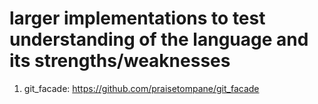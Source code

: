 # larger implementations to test understanding of the language and its strengths/weaknesses

1. git_facade: https://github.com/praisetompane/git_facade
